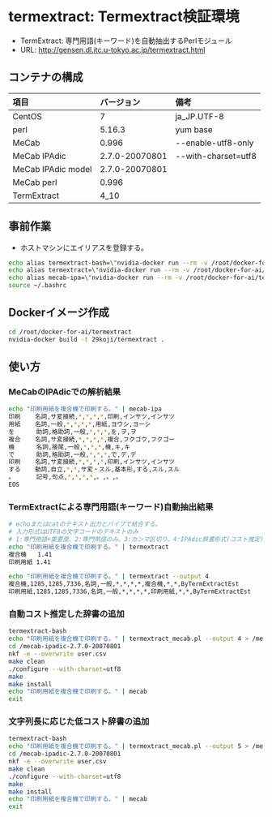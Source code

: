 # termextract: Termextract検証環境
* TermExtract: 専門用語(キーワード)を自動抽出するPerlモジュール
* URL: <http://gensen.dl.itc.u-tokyo.ac.jp/termextract.html>

## コンテナの構成
| 項目        | バージョン | 備考 |
|:-----------|:------------|:------------|
| CentOS     | 7 | ja_JP.UTF-8|
| perl | 5.16.3 | yum base |
| MeCab     | 0.996 | --enable-utf8-only|
| MeCab IPAdic | 2.7.0-20070801 |--with-charset=utf8|
| MeCab IPAdic model | 2.7.0-20070801 ||
| MeCab perl | 0.996 ||
| TermExtract | 4_10 ||

## 事前作業
*  ホストマシンにエイリアスを登録する。
``` bash
echo alias termextract-bash=\"nvidia-docker run --rm -v /root/docker-for-ai/termextract/data:/var/lib/termextract -a stdin -a stdout -a stderr -it 29koji/termextract /bin/bash\" >> ~/.bashrc
echo alias termextract=\"nvidia-docker run --rm -v /root/docker-for-ai/termextract/data:/var/lib/termextract -a stdin -a stdout -a stderr -i 29koji/termextract termextract_mecab.pl\" >> ~/.bashrc
echo alias mecab-ipa=\"nvidia-docker run --rm -v /root/docker-for-ai/termextract/data:/var/lib/termextract -a stdin -a stdout -a stderr -i 29koji/termextract mecab\" >> ~/.bashrc
source ~/.bashrc
```

## Dockerイメージ作成
``` bash
cd /root/docker-for-ai/termextract
nvidia-docker build -t 29koji/termextract .
```

## 使い方

### MeCabのIPAdicでの解析結果
``` bash
echo "印刷用紙を複合機で印刷する。" | mecab-ipa
印刷    名詞,サ変接続,*,*,*,*,印刷,インサツ,インサツ
用紙    名詞,一般,*,*,*,*,用紙,ヨウシ,ヨーシ
を      助詞,格助詞,一般,*,*,*,を,ヲ,ヲ
複合    名詞,サ変接続,*,*,*,*,複合,フクゴウ,フクゴー
機      名詞,接尾,一般,*,*,*,機,キ,キ
で      助詞,格助詞,一般,*,*,*,で,デ,デ
印刷    名詞,サ変接続,*,*,*,*,印刷,インサツ,インサツ
する    動詞,自立,*,*,サ変・スル,基本形,する,スル,スル
。      記号,句点,*,*,*,*,。,。,。
EOS
```

### TermExtractによる専門用語(キーワード)自動抽出結果
``` bash
# echoまたはcatのテキスト出力とパイプで結合する。
# 入力形式はUTF8の文字コードのテキストのみ
# 1:専門用語+重要度、2:専門用語のみ、3:カンマ区切り、4:IPAdic辞書形式(コスト推定)、5:IPAdic辞書形式(文字列長)
echo "印刷用紙を複合機で印刷する。" | termextract
複合機   1.41
印刷用紙 1.41

echo "印刷用紙を複合機で印刷する。" | termextract --output 4
複合機,1285,1285,7336,名詞,一般,*,*,*,*,複合機,*,*,ByTermExtractEst
印刷用紙,1285,1285,7336,名詞,一般,*,*,*,*,印刷用紙,*,*,ByTermExtractEst
```

### 自動コスト推定した辞書の追加
``` bash
termextract-bash
echo "印刷用紙を複合機で印刷する。" | termextract_mecab.pl --output 4 > /mecab-ipadic-2.7.0-20070801/user.csv
cd /mecab-ipadic-2.7.0-20070801
nkf -e --overwrite user.csv
make clean
./configure --with-charset=utf8
make
make install
echo "印刷用紙を複合機で印刷する。" | mecab
exit
```

### 文字列長に応じた低コスト辞書の追加
``` bash
termextract-bash
echo "印刷用紙を複合機で印刷する。" | termextract_mecab.pl --output 5 > /mecab-ipadic-2.7.0-20070801/user.csv
cd /mecab-ipadic-2.7.0-20070801
nkf -e --overwrite user.csv
make clean
./configure --with-charset=utf8
make
make install
echo "印刷用紙を複合機で印刷する。" | mecab
exit
```
